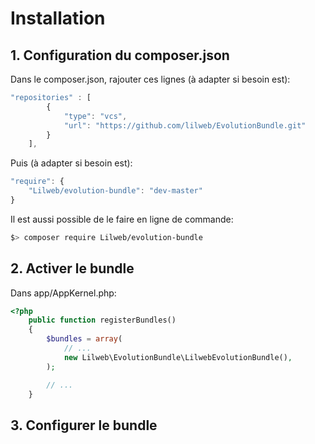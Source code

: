 # Installation

## 1. Configuration du composer.json
Dans le composer.json, rajouter ces lignes (à adapter si besoin est):

```javascript
"repositories" : [
        {
            "type": "vcs",
            "url": "https://github.com/lilweb/EvolutionBundle.git"
        }
    ],
```

Puis (à adapter si besoin est):

```javascript
"require": {
    "Lilweb/evolution-bundle": "dev-master"
}
```

Il est aussi possible de le faire en ligne de commande:

```sh
$> composer require Lilweb/evolution-bundle
```


## 2. Activer le bundle

Dans app/AppKernel.php:

```php
<?php
    public function registerBundles()
    {
        $bundles = array(
            // ...
            new Lilweb\EvolutionBundle\LilwebEvolutionBundle(),
        );

        // ...
    }
```


## 3. Configurer le bundle

